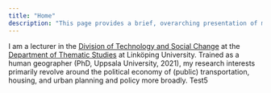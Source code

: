 ```yaml
---
title: "Home"
description: "This page provides a brief, overarching presentation of my research interests and my current academic position"
---
```

I am a lecturer in the [Division of Technology and Social Change](https://liu.se/en/organisation/liu/tema/temat) at the [Department of Thematic Studies](https://liu.se/en/organisation/liu/tema) at Linköping University. Trained as a human geographer (PhD, Uppsala University, 2021), my research interests primarily revolve around the political economy of (public) transportation, housing, and urban planning and policy more broadly. Test5
